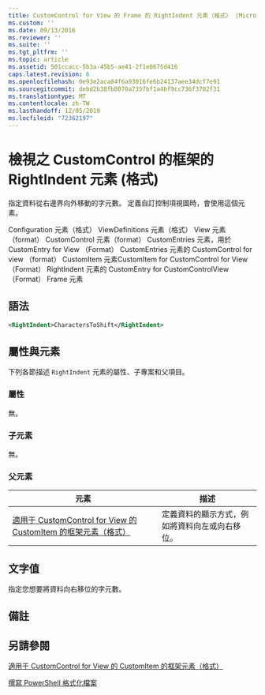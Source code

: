 ```yaml
---
title: CustomControl for View 的 Frame 的 RightIndent 元素（格式） |Microsoft Docs
ms.custom: ''
ms.date: 09/13/2016
ms.reviewer: ''
ms.suite: ''
ms.tgt_pltfrm: ''
ms.topic: article
ms.assetid: 501ccacc-5b3a-45b5-ae41-2f1e0675d416
caps.latest.revision: 6
ms.openlocfilehash: 0e93e2aca04f6a93016fe6b24137aee34dcf7e91
ms.sourcegitcommit: debd2b38fb8070a7357bf1a4bf9cc736f3702f31
ms.translationtype: MT
ms.contentlocale: zh-TW
ms.lasthandoff: 12/05/2019
ms.locfileid: "72362197"
---
```

# <a name="rightindent-element-for-frame-for-customcontrol-for-view-format"></a>檢視之 CustomControl 的框架的 RightIndent 元素 (格式)

指定資料從右邊界向外移動的字元數。 定義自訂控制項視圖時，會使用這個元素。

Configuration 元素（格式） ViewDefinitions 元素（格式） View 元素（format） CustomControl 元素（format） CustomEntries 元素，用於 CustomEntry for View （Format） CustomEntries 元素的 CustomControl for view （format） CustomItem 元素CustomItem for CustomControl for View （Format） RightIndent 元素的 CustomEntry for CustomControlView （Format） Frame 元素

## <a name="syntax"></a>語法

```xml
<RightIndent>CharactersToShift</RightIndent>
```

## <a name="attributes-and-elements"></a>屬性與元素

下列各節描述 `RightIndent` 元素的屬性、子專案和父項目。

### <a name="attributes"></a>屬性

無。

### <a name="child-elements"></a>子元素

無。

### <a name="parent-elements"></a>父元素

|元素|描述|
|-------------|-----------------|
|[適用于 CustomControl for View 的 CustomItem 的框架元素（格式）](./frame-element-for-customitem-for-customcontrol-for-view-format.md)|定義資料的顯示方式，例如將資料向左或向右移位。|

## <a name="text-value"></a>文字值

指定您想要將資料向右移位的字元數。

## <a name="remarks"></a>備註

## <a name="see-also"></a>另請參閱

[適用于 CustomControl for View 的 CustomItem 的框架元素（格式）](./frame-element-for-customitem-for-customcontrol-for-view-format.md)

[撰寫 PowerShell 格式化檔案](./writing-a-powershell-formatting-file.md)
